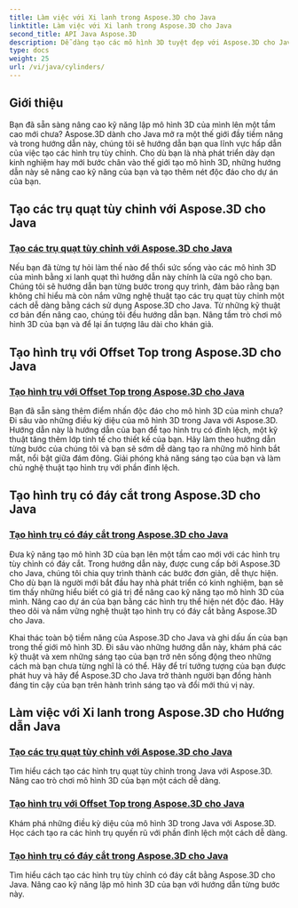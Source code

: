 ```yaml
---
title: Làm việc với Xi lanh trong Aspose.3D cho Java
linktitle: Làm việc với Xi lanh trong Aspose.3D cho Java
second_title: API Java Aspose.3D
description: Dễ dàng tạo các mô hình 3D tuyệt đẹp với Aspose.3D cho Java! Tìm hiểu cách tạo hình trụ quạt, hình trụ có phần trên lệch và hình trụ có đáy cắt bằng các hướng dẫn.
type: docs
weight: 25
url: /vi/java/cylinders/
---
```

## Giới thiệu

Bạn đã sẵn sàng nâng cao kỹ năng lập mô hình 3D của mình lên một tầm cao mới chưa? Aspose.3D dành cho Java mở ra một thế giới đầy tiềm năng và trong hướng dẫn này, chúng tôi sẽ hướng dẫn bạn qua lĩnh vực hấp dẫn của việc tạo các hình trụ tùy chỉnh. Cho dù bạn là nhà phát triển dày dạn kinh nghiệm hay mới bước chân vào thế giới tạo mô hình 3D, những hướng dẫn này sẽ nâng cao kỹ năng của bạn và tạo thêm nét độc đáo cho dự án của bạn.

## Tạo các trụ quạt tùy chỉnh với Aspose.3D cho Java

### [Tạo các trụ quạt tùy chỉnh với Aspose.3D cho Java](./creating-fan-cylinders/)

Nếu bạn đã từng tự hỏi làm thế nào để thổi sức sống vào các mô hình 3D của mình bằng xi lanh quạt thì hướng dẫn này chính là cửa ngõ cho bạn. Chúng tôi sẽ hướng dẫn bạn từng bước trong quy trình, đảm bảo rằng bạn không chỉ hiểu mà còn nắm vững nghệ thuật tạo các trụ quạt tùy chỉnh một cách dễ dàng bằng cách sử dụng Aspose.3D cho Java. Từ những kỹ thuật cơ bản đến nâng cao, chúng tôi đều hướng dẫn bạn. Nâng tầm trò chơi mô hình 3D của bạn và để lại ấn tượng lâu dài cho khán giả.

## Tạo hình trụ với Offset Top trong Aspose.3D cho Java

### [Tạo hình trụ với Offset Top trong Aspose.3D cho Java](./creating-cylinders-with-offset-top/)

Bạn đã sẵn sàng thêm điểm nhấn độc đáo cho mô hình 3D của mình chưa? Đi sâu vào những điều kỳ diệu của mô hình 3D trong Java với Aspose.3D. Hướng dẫn này là hướng dẫn của bạn để tạo hình trụ có đỉnh lệch, một kỹ thuật tăng thêm lớp tinh tế cho thiết kế của bạn. Hãy làm theo hướng dẫn từng bước của chúng tôi và bạn sẽ sớm dễ dàng tạo ra những mô hình bắt mắt, nổi bật giữa đám đông. Giải phóng khả năng sáng tạo của bạn và làm chủ nghệ thuật tạo hình trụ với phần đỉnh lệch.

## Tạo hình trụ có đáy cắt trong Aspose.3D cho Java

### [Tạo hình trụ có đáy cắt trong Aspose.3D cho Java](./creating-cylinders-with-sheared-bottom/)

Đưa kỹ năng tạo mô hình 3D của bạn lên một tầm cao mới với các hình trụ tùy chỉnh có đáy cắt. Trong hướng dẫn này, được cung cấp bởi Aspose.3D cho Java, chúng tôi chia quy trình thành các bước đơn giản, dễ thực hiện. Cho dù bạn là người mới bắt đầu hay nhà phát triển có kinh nghiệm, bạn sẽ tìm thấy những hiểu biết có giá trị để nâng cao kỹ năng tạo mô hình 3D của mình. Nâng cao dự án của bạn bằng các hình trụ thể hiện nét độc đáo. Hãy theo dõi và nắm vững nghệ thuật tạo hình trụ có đáy cắt bằng Aspose.3D cho Java.

Khai thác toàn bộ tiềm năng của Aspose.3D cho Java và ghi dấu ấn của bạn trong thế giới mô hình 3D. Đi sâu vào những hướng dẫn này, khám phá các kỹ thuật và xem những sáng tạo của bạn trở nên sống động theo những cách mà bạn chưa từng nghĩ là có thể. Hãy để trí tưởng tượng của bạn được phát huy và hãy để Aspose.3D cho Java trở thành người bạn đồng hành đáng tin cậy của bạn trên hành trình sáng tạo và đổi mới thú vị này.
## Làm việc với Xi lanh trong Aspose.3D cho Hướng dẫn Java
### [Tạo các trụ quạt tùy chỉnh với Aspose.3D cho Java](./creating-fan-cylinders/)
Tìm hiểu cách tạo các hình trụ quạt tùy chỉnh trong Java với Aspose.3D. Nâng cao trò chơi mô hình 3D của bạn một cách dễ dàng.
### [Tạo hình trụ với Offset Top trong Aspose.3D cho Java](./creating-cylinders-with-offset-top/)
Khám phá những điều kỳ diệu của mô hình 3D trong Java với Aspose.3D. Học cách tạo ra các hình trụ quyến rũ với phần đỉnh lệch một cách dễ dàng.
### [Tạo hình trụ có đáy cắt trong Aspose.3D cho Java](./creating-cylinders-with-sheared-bottom/)
Tìm hiểu cách tạo các hình trụ tùy chỉnh có đáy cắt bằng Aspose.3D cho Java. Nâng cao kỹ năng lập mô hình 3D của bạn với hướng dẫn từng bước này.